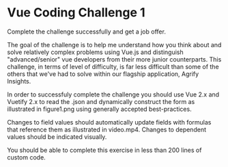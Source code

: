 # Vue Coding Challenge 1
Complete the challenge successfully and get a job offer.

The goal of the challenge is to help me understand how you think about and solve relatively complex problems using Vue.js and distinguish "advanced/senior" vue developers from their more junior counterparts. This challenge, in terms of level of difficulty, is far less difficult than some of the others that we've had to solve within our flagship application, Agrify Insights.

In order to successfuly complete the challenge you should use Vue 2.x and Vuetify 2.x to read the .json and dynamically construct the form as illustrated in figure1.png using generally accepted best-practices.

Changes to field values should automatically update fields with formulas that reference them as illustrated in video.mp4. Changes to dependent values should be indicated visually.

You should be able to complete this exercise in less than 200 lines of custom code.




